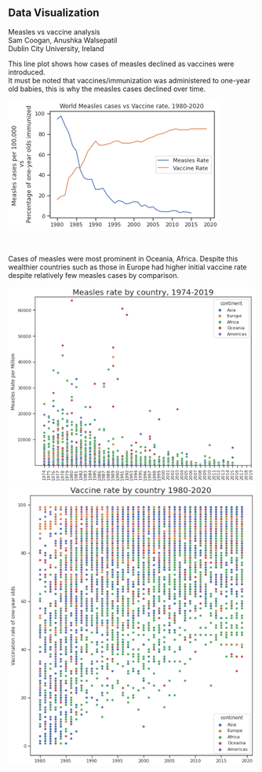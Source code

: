 ## Data Visualization 

Measles vs vaccine analysis <br>
Sam Coogan, Anushka Walsepatil <br>
Dublin City University, Ireland <br>

This line plot shows how cases of measles declined as vaccines were introduced. <br>
It must be noted that vaccines/immunization was administered to one-year old babies, this is why the measles cases declined over time. <br>

![mealsles vs vaccines](/res/world_measles_vs_vaccine.png)

<br>

Cases of measles were most prominent in Oceania, Africa. Despite this wealthier countries such as those in Europe had higher initial vaccine rate despite relatively few measles cases by comparison. <br> 

![measles by country](/res/measles_by_country.png)
<br>
![vaccine by country](/res/vaccine_by_country.png)




